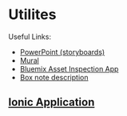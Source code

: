 # Utilites

Useful Links:
  * [PowerPoint (storyboards)](https://ibm.box.com/s/hb1kn5kvp0aoi5pbdd923zkvh4iesba4)
  * [Mural](http://mur.al/m700RMLw)
  * [Bluemix Asset Inspection App](http://www.ibm.com/mobilefirst/us/en/mobilefirst-for-ios/industries/energy-and-utilities/asset-inspect/)
  * [Box note description](https://ibm.app.box.com/notes/73132132721)

  ## [Ionic Application](./utilites-demo-app)
  

